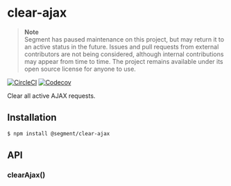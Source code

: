 # clear-ajax

> **Note**  
> Segment has paused maintenance on this project, but may return it to an active status in the future. Issues and pull requests from external contributors are not being considered, although internal contributions may appear from time to time. The project remains available under its open source license for anyone to use.

[![CircleCI](https://circleci.com/gh/segmentio/clear-ajax.svg?style=shield&circle-token=547c51a91d46e965d48225075917e38c76ae5bf0)](https://circleci.com/gh/segmentio/clear-ajax)
[![Codecov](https://img.shields.io/codecov/c/github/segmentio/clear-ajax/master.svg?maxAge=2592000)](https://codecov.io/gh/segmentio/clear-ajax)

Clear all active AJAX requests.

## Installation

```sh
$ npm install @segment/clear-ajax
```

## API

### clearAjax()

